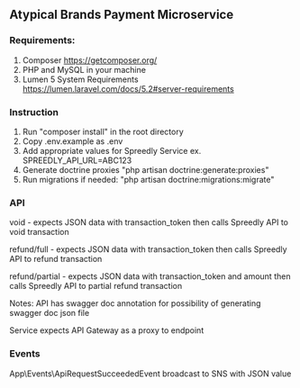 
## Atypical Brands Payment Microservice

### Requirements:

1. Composer https://getcomposer.org/
2. PHP and MySQL in your machine
3. Lumen 5 System Requirements https://lumen.laravel.com/docs/5.2#server-requirements

### Instruction

1. Run "composer install" in the root directory
2. Copy .env.example as .env
3. Add appropriate values for Spreedly Service
ex. SPREEDLY_API_URL=ABC123
4. Generate doctrine proxies "php artisan doctrine:generate:proxies"
5. Run migrations if needed: "php artisan doctrine:migrations:migrate"

### API

void - expects JSON data with transaction_token then calls Spreedly API to void transaction

refund/full - expects JSON data with transaction_token then calls Spreedly API to refund transaction

refund/partial - expects JSON data with transaction_token and amount then calls Spreedly API to partial refund transaction

Notes:
API has swagger doc annotation for possibility of generating swagger doc json file

Service expects API Gateway as a proxy to endpoint

### Events
App\Events\ApiRequestSucceededEvent broadcast to SNS with JSON value
